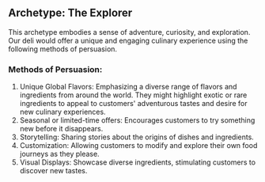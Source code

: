 ## Archetype: The Explorer
This archetype embodies a sense of adventure, curiosity, and exploration. Our deli would offer a unique and engaging culinary experience using the following methods of persuasion.

### Methods of Persuasion:
1. Unique Global Flavors: Emphasizing a diverse range of flavors and ingredients from around the world. They might highlight exotic or rare ingredients to appeal to customers' adventurous tastes and desire for new culinary experiences.
2. Seasonal or limited-time offers: Encourages customers to try something new before it disappears.
3. Storytelling: Sharing stories about the origins of dishes and ingredients.
4. Customization: Allowing customers to modify and explore their own food journeys as they please.
5. Visual Displays: Showcase diverse ingredients, stimulating customers to discover new tastes. 
